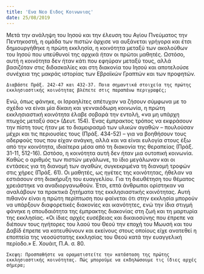 ```yaml
---
title: 'Ενα Νεο Ειδος Κοινωνιας'
date: 25/08/2019
---
```


Μετά την ανάληψη του Ιησού και την έλευση του Αγίου Πνεύματος την Πεντηκοστή, η ομάδα των πιστών άρχισε να αυξάνεται γρήγορα και έτσι δημιουργήθηκε η πρώτη εκκλησία, η κοινότητα μεταξύ των ακολούθων του Ιησού που υπεύθυνοί της αρχικά ήταν οι πρώτοι μαθητές. Ωστόσο, αυτή η κοινότητα δεν ήταν κάτι που εφηύραν μεταξύ τους, αλλά βασιζόταν στις διδασκαλίες και στη διακονία του Ιησού και αποτελούσε συνέχεια της μακράς ιστορίας των Εβραϊκών Γραπτών και των προφητών.

`Διαβάστε Πράξ. 242-47 και 432-37. Ποια σημαντικά στοιχεία της πρώτης εκκλησιαστικής κοινότητας βλέπετε στις παραπάνω περιγραφές;`

Ενώ, όπως φάνηκε, οι Ισραηλίτες απέτυχαν να ζήσουν σύμφωνα με το σχέδιο να είναι μία δίκαιη και γενναιόδωρη κοινωνία, η πρώτη εκκλησιαστική κοινότητα έλαβε σοβαρά την εντολή, «να μη υπάρχη πτωχός μεταξύ σας» (Δευτ. 154). Ένας έμπρακτος τρόπος να εκφράσουν την πίστη τους ήταν με το διαμοιρασμό των υλικών αγαθών – πουλούσαν μέχρι και τις περιουσίες τους (Πράξ. 434-52) – για να βοηθήσουν τους αδερφούς τους που είχαν ανάγκη, αλλά και να είναι ευλογία στους έξω από την κοινότητα, ιδιαίτερα μέσα από τη διακονία της θεραπείας (Πράξ. 31-11, 512-16). Ωστόσο, η κοινότητα αυτή δεν ήταν μια ουτοπική κοινωνία. Καθώς ο αριθμός των πιστών μεγάλωνε, το ίδιο μεγάλωναν και οι εντάσεις για τη διανομή των αγαθών, συγκεκριμένα τη διανομή τροφών στις χήρες (Πράξ. 61). Οι μαθητές, ως ηγέτες της κοινότητας, ήθελαν να εστιάσουν στη διακήρυξη του ευαγγελίου. Για τη διευθέτηση του θέματος χρειάστηκε να αναδιοργανωθούν. Έτσι, επτά άνθρωποι ορίστηκαν να αναλάβουν τα πρακτικά ζητήματα της εκκλησιαστικής κοινότητας. Αυτή πιθανόν είναι η πρώτη περίπτωση που φαίνεται ότι στην εκκλησία μπορούν να υπάρξουν διαφορετικές διακονίες και ικανότητες, ενώ την ίδια στιγμή φάνηκε η σπουδαιότητα της έμπρακτης διακονίας στη ζωή και τη μαρτυρία της εκκλησίας. «Οι ίδιες αρχές ευσέβειας και δικαιοσύνης που έπρεπε να διέπουν τους ηγήτορες του λαού του Θεού την εποχή του Μωυσή και του Δαβίδ έπρεπε να κατευθύνουν και εκείνους στους οποίους είχε ανατεθεί η εποπτεία της νεοσύστατης εκκλησίας του Θεού κατά την ευαγγελική περίοδο.» Ε. Χουάιτ, Π.Α. σ. 80.

`Σκεψη: Προσπαθήστε να οραματιστείτε την κατάσταση της πρώτης εκκλησιαστικής κοινότητας. Πώς μπορούμε να εκδηλώσουμε τις ίδιες αρχές σήμερα;`